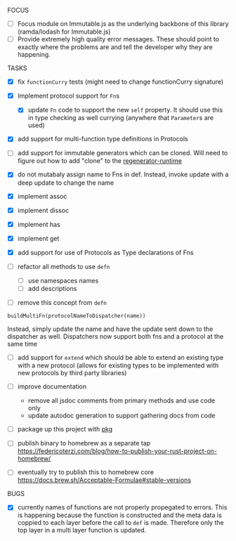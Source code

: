 FOCUS
- [ ] Focus module on Immutable.js as the underlying backbone of this library
  (ramda/lodash for Immutable.js)
- [ ] Provide extremely high quality error messages. These should point to
  exactly where the problems are and tell the developer why they are happening.

TASKS
- [x] fix `functionCurry` tests (might need to change functionCurry signature)
- [x] Implement protocol support for `Fn`s
  - [x] update `Fn` code to support the new `self` property. It should use this
    in type checking as well currying (anywhere that `Parameter`s are used) 
- [x] add support for multi-function type definitions in Protocols
- [ ] add support for immutable generators which can be cloned. Will need to
  figure out how to add "clone" to the [regenerator-runtime](https://github.com/facebook/regenerator/blob/master/packages/regenerator-runtime)


- [x] do not mutabaly assign name to Fns in def. Instead, invoke update with a
  deep update to change the name
- [x] implement assoc
- [x] implement dissoc
- [x] implement has
- [x] implement get
- [x] add support for use of Protocols as Type declarations of Fns 

- [ ] refactor all methods to use `defn`
  - [ ] use namespaces names
  - [ ] add descriptions
- [ ] remove this concept from `defn` 
```
buildMultiFn(protocolNameToDispatcher(name))
```
Instead, simply update the name and have the update sent down to the dispatcher
as well. Dispatchers now support both fns and a protocol at the same time


- [ ] add support for `extend` which should be able to extend an existing type
  with a new protocol (allows for existing types to be implemented with new
  protocols by third party libraries)

- [ ] improve documentation
  - remove all jsdoc comments from primary methods and use code only
  - update autodoc generation to support gathering docs from code

- [ ] package up this project with [pkg](https://www.npmjs.com/package/pkg) 
- [ ] publish binary to homebrew as a separate tap
  https://federicoterzi.com/blog/how-to-publish-your-rust-project-on-homebrew/
- [ ] eventually try to publish this to homebrew core https://docs.brew.sh/Acceptable-Formulae#stable-versions

BUGS
- [x] currently names of functions are not properly propegated to errors. This is
  happening because the function is constructed and the meta data is coppied to
  each layer before the call to `def` is made. Therefore only the top layer in a
  multi layer function is updated. 
